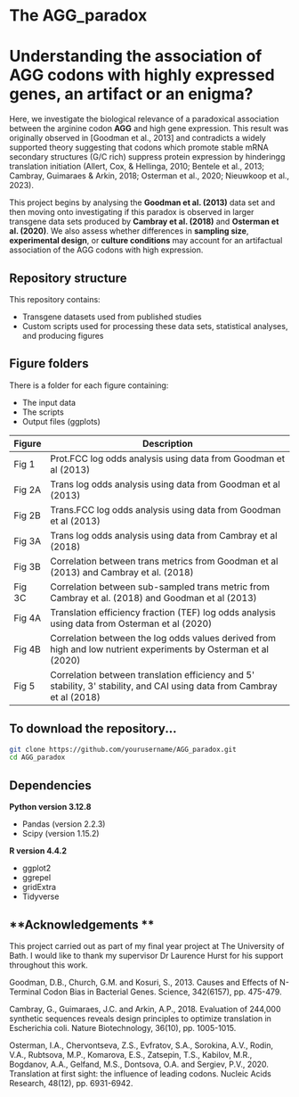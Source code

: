 # The AGG_paradox

# Understanding the association of AGG codons with highly expressed genes, an artifact or an enigma? 

Here, we investigate the biological relevance of a paradoxical association between the arginine codon **AGG** and high gene expression. This result was originally observed in [Goodman et al., 2013] and contradicts a widely supported theory suggesting that codons which promote stable mRNA secondary structures (G/C rich) suppress protein expression by hinderingg translation initiation (Allert, Cox, & Hellinga, 2010; Bentele et al., 2013; Cambray, Guimaraes & Arkin, 2018; Osterman et al., 2020; Nieuwkoop et al., 2023).

This project begins by analysing the **Goodman et al. (2013)** data set and then moving onto investigating if this paradox is observed in larger transgene data sets produced by **Cambray et al. (2018)** and **Osterman et al. (2020)**. We also assess whether differences in **sampling size**, **experimental design**, or **culture conditions** may account for an artifactual association of the AGG codons with high expression.

## Repository structure 

This repository contains:   
- Transgene datasets used  from published studies  
- Custom scripts used for processing these data sets, statistical analyses, and producing figures

## Figure folders 

There is a folder for each figure containing:
- The input data
- The scripts
- Output files (ggplots)

| Figure | Description | 
|--------|-------------|
| Fig 1  | Prot.FCC log odds analysis using data from Goodman et al (2013) |
| Fig 2A | Trans log odds analysis using data from Goodman et al (2013) |
| Fig 2B | Trans.FCC log odds analysis using data from Goodman et al (2013) |
| Fig 3A | Trans log odds analysis using data from Cambray et al (2018) |
| Fig 3B | Correlation between trans metrics from Goodman et al (2013) and Cambray et al. (2018) |
| Fig 3C | Correlation between sub-sampled trans metric from Cambray et al. (2018) and Goodman et al (2013) |
| Fig 4A | Translation efficiency fraction (TEF) log odds analysis using data from Osterman et al (2020) |
| Fig 4B | Correlation between the log odds values derived from high and low nutrient experiments by Osterman et al (2020) |
| Fig 5  | Correlation between translation efficiency and 5' stability, 3' stability, and CAI using data from Cambray et al (2018)| 
## To download the repository...

```bash
git clone https://github.com/yourusername/AGG_paradox.git
cd AGG_paradox
```
## Dependencies
**Python version 3.12.8**
- Pandas (version 2.2.3)
- Scipy (version 1.15.2)

**R version 4.4.2**
- ggplot2
- ggrepel
- gridExtra
- Tidyverse

## **Acknowledgements **

This project carried out as part of my final year project at The University of Bath. I would like to thank my supervisor Dr Laurence Hurst for his support throughout this work.

Goodman, D.B., Church, G.M. and Kosuri, S., 2013. Causes and Effects of N-Terminal Codon Bias in Bacterial Genes. Science, 342(6157), pp. 475-479.

Cambray, G., Guimaraes, J.C. and Arkin, A.P., 2018. Evaluation of 244,000 synthetic sequences reveals design principles to optimize translation in Escherichia coli. Nature Biotechnology, 36(10), pp. 1005-1015.

Osterman, I.A., Chervontseva, Z.S., Evfratov, S.A., Sorokina, A.V., Rodin, V.A., Rubtsova, M.P., Komarova, E.S., Zatsepin, T.S., Kabilov, M.R., Bogdanov, A.A., Gelfand, M.S., Dontsova, O.A. and Sergiev, P.V., 2020. Translation at first sight: the influence of leading codons. Nucleic Acids Research, 48(12), pp. 6931-6942.

